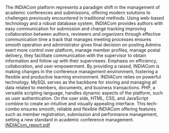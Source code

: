 The INDIACom platform represents a paradigm shift in the management of academic conferences and submissions, offering modern solutions to challenges previously encountered in traditional methods. Using web-based technology and a robust database system, INDIACom provides authors with easy communication for submission and change tracking improving collaboration between authors, reviewers and organizers through effective communication time a track that manages meeting processes ensures smooth operation and administrator gives final decision on posting.Admins exert more control over platform, manage member profiles, manage postal delivery, they facilitate communication with the supervisor to obtain information and follow up with their supervisees. Emphasis on efficiency, collaboration, and user empowerment. By providing a raised, INDIACom is making changes in the conference management environment, fostering a flexible and productive learning environment. 
INDIACom relies on powerful technology. MySQL serves as the backbone for storing and managing all data related to members, documents, and business transactions. PHP, a versatile scripting language, handles dynamic aspects of the platform, such as user authentication. On the user side, HTML, CSS, and JavaScript combine to create an intuitive and visually appealing interface. This tech-combo ensures smooth, reliable and flexible INDIACom offering features such as member registration, submission and performance management, setting a new standard in academic conference management.
[INDIACom_report.pdf](https://github.com/user-attachments/files/16049121/INDIACom_report.pdf)
